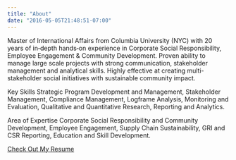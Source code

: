 ```yaml
---
title: "About"
date: "2016-05-05T21:48:51-07:00"
---
```


Master of International Affairs from Columbia University (NYC) with 20 years of in‐depth hands‐on experience in Corporate Social Responsibility, Employee Engagement & Community Development. Proven ability to manage large scale projects with strong communication, stakeholder management and analytical skills. Highly effective at creating multi- stakeholder social initiatives with sustainable community impact.

Key Skills
Strategic Program Development and Management, Stakeholder Management, Compliance Management, Logframe Analysis, Monitoring and Evaluation, Qualitative and Quantitative Research, Reporting and Analytics. 

Area of Expertise
Corporate Social Responsibility and Community Development, Employee Engagement, Supply Chain Sustainability, GRI and CSR Reporting, Education and Skill Development.


[Check Out My Resume](http://onkarsingh.rbind.io/resume_onkar_singh.pdf/)
